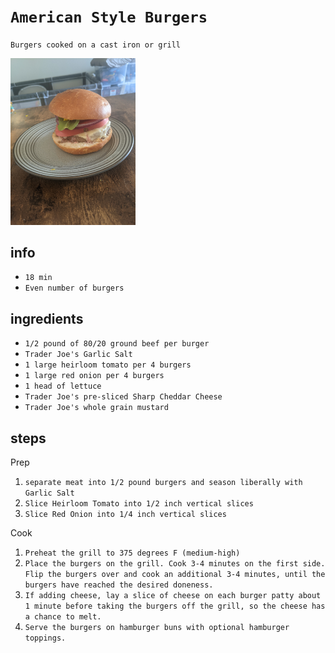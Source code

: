 # `American Style Burgers`

`Burgers cooked on a cast iron or grill`

<img src="../images/american_burger.jpg" alt="burger" width="200"/>

## info

* `18 min`
* `Even number of burgers`

## ingredients

* `1/2 pound of 80/20 ground beef per burger`
* `Trader Joe's Garlic Salt`
* `1 large heirloom tomato per 4 burgers`
* `1 large red onion per 4 burgers`
* `1 head of lettuce`
* `Trader Joe's pre-sliced Sharp Cheddar Cheese`
* `Trader Joe's whole grain mustard`


## steps

Prep

1. `separate meat into 1/2 pound burgers and season liberally with Garlic Salt`
2. `Slice Heirloom Tomato into 1/2 inch vertical slices`
3. `Slice Red Onion into 1/4 inch vertical slices`

Cook

1. `Preheat the grill to 375 degrees F (medium-high)`
2. `Place the burgers on the grill. Cook 3-4 minutes on the first side. Flip the burgers over and cook an additional 3-4 minutes, until the burgers have reached the desired doneness.`
3. `If adding cheese, lay a slice of cheese on each burger patty about 1 minute before taking the burgers off the grill, so the cheese has a chance to melt.`
4. `Serve the burgers on hamburger buns with optional hamburger toppings.`
